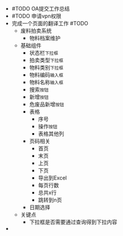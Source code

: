 - #TODO OA提交工作总结
- #TODO 申请vpn权限
- 完成一个页面的翻译工作 #TODO
	- 废料拍卖系统
		- 物料档案维护
	- 基础组件
		- 状态栏`下拉框`
		- 拍卖类型`下拉框`
		- 物料类别`下拉框`
		- 物料编码`输入框`
		- 物料名称`输入框`
		- 搜索`按钮`
		- 新增`按钮`
		- 危废品新增`按钮`
		- 表格
			- 序号
			- 操作`按钮`
			- 表格其他列
		- 页码相关
			- 首页
			- 末页
			- 上页
			- 下页
			- 导出到Excel
			- 每页行数
			- 总共x行
			- 跳转到n页
		- 日期选择
	- 关键点
		- 下拉框是否需要通过查询得到下拉内容
-